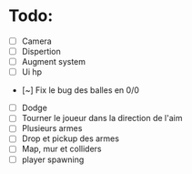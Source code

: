 # Todo:
- [ ] Camera
- [ ] Dispertion
- [ ] Augment system
- [ ] Ui hp
- [~] Fix le bug des balles en 0/0
- [ ] Dodge
- [ ] Tourner le joueur dans la direction de l'aim
- [ ] Plusieurs armes
- [ ] Drop et pickup des armes
- [ ] Map, mur et colliders
- [ ] player spawning
